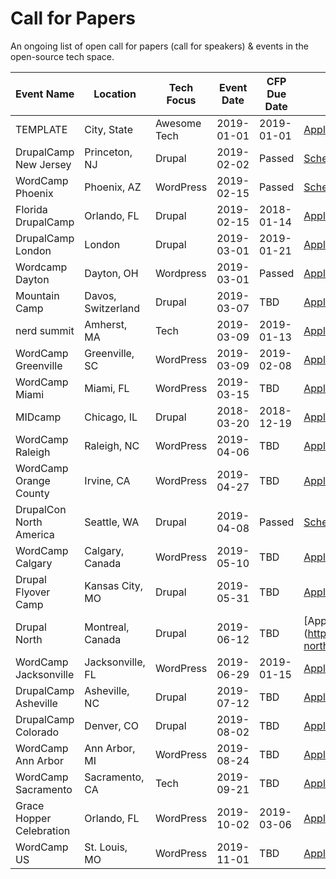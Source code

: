 # Call for Papers
An ongoing list of open call for papers (call for speakers) &amp; events in the open-source tech space.

| Event Name | Location | Tech Focus | Event Date | CFP Due Date | URL |
|------------|----------|--------------|--------------|--------------|-------|
|TEMPLATE|City, State|Awesome Tech|2019-01-01|2019-01-01|[Apply](https://google.com)|
|DrupalCamp New Jersey|Princeton, NJ|Drupal|2019-02-02|Passed|[Schedule](https://www.drupalcampnj.org/program)|
|WordCamp Phoenix|Phoenix, AZ|WordPress|2019-02-15|Passed|[Schedule](https://2019.phoenix.wordcamp.org/)|
|Florida DrupalCamp|Orlando, FL|Drupal|2019-02-15|2018-01-14|[Apply](https://www.fldrupal.camp/submit-session)|
|DrupalCamp London|London|Drupal|2019-03-01|2019-01-21|[Apply](https://drupalcamp.london/get-involved/submit-a-session)|
|Wordcamp Dayton|Dayton, OH|Wordpress|2019-03-01|Passed|[Apply](https://2019.dayton.wordcamp.org/)|
|Mountain Camp|Davos, Switzerland|Drupal|2019-03-07|TBD|[Apply](https://drupalmountaincamp.ch/)|
|nerd summit|Amherst, MA|Tech|2019-03-09|2019-01-13|[Apply](https://wiki.nerd.ngo/display/SES)|
|WordCamp Greenville|Greenville, SC|WordPress|2019-03-09|2019-02-08|[Apply](https://2019.greenville.wordcamp.org/2019/01/25/call-for-speakers/)|
|WordCamp Miami|Miami, FL|WordPress|2019-03-15|TBD|[Apply](https://2019.miami.wordcamp.org/)|
|MIDcamp|Chicago, IL|Drupal|2018-03-20|2018-12-19|[Apply](https://www.midcamp.org/submit-session)|
|WordCamp Raleigh|Raleigh, NC|WordPress|2019-04-06|TBD|[Apply](https://2019.raleigh.wordcamp.org/)|
|WordCamp Orange County|Irvine, CA|WordPress|2019-04-27|TBD|[Apply](https://2019.oc.wordcamp.org/?subscribe=success#blog_subscription-3)|
|DrupalCon North America|Seattle, WA|Drupal|2019-04-08|Passed|[Schedule](https://events.drupal.org/seattle2019)|
|WordCamp Calgary|Calgary, Canada|WordPress|2019-05-10|TBD|[Apply](https://2019.calgary.wordcamp.org/2018/10/24/call-for-speakers/#more-177)|
|Drupal Flyover Camp|Kansas City, MO|Drupal|2019-05-31|TBD|[Apply](https://www.flyovercamp.org/submit-talk)|
|Drupal North|Montreal, Canada|Drupal|2019-06-12|TBD|[Apply](http://www.drupalnorth.org/en/drupal-north-regional-summit|
|WordCamp Jacksonville|Jacksonville, FL|WordPress|2019-06-29|2019-01-15|[Apply](https://2019.jacksonville.wordcamp.org/2018/11/09/call-for-speakers/)|
|DrupalCamp Asheville|Asheville, NC|Drupal|2019-07-12|TBD|[Apply](https://www.drupalasheville.com/camp)|
|DrupalCamp Colorado|Denver, CO|Drupal|2019-08-02|TBD|[Apply](https://2019.drupalcampcolorado.org/)|
|WordCamp Ann Arbor|Ann Arbor, MI|WordPress|2019-08-24|TBD|[Apply](https://2019.annarbor.wordcamp.org/?subscribe=success#528)|
|WordCamp Sacramento|Sacramento, CA|Tech|2019-09-21|TBD|[Apply](https://2019.sacramento.wordcamp.org/)|
|Grace Hopper Celebration|Orlando, FL|WordPress|2019-10-02|2019-03-06|[Apply](https://ghc.anitab.org/2019-speakers/)|
|WordCamp US|St. Louis, MO|WordPress|2019-11-01|TBD|[Apply](https://wordpress.org/news/2018/12/wordcamp-us-2019-dates-announced/)|

